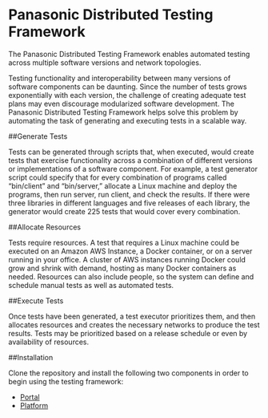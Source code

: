 Panasonic Distributed Testing Framework
=======================================

The Panasonic Distributed Testing Framework enables automated testing across multiple software versions and network topologies.

Testing functionality and interoperability between many versions of software components can be daunting. Since the number of 
tests grows exponentially with each version, the challenge of creating adequate test plans may even discourage modularized 
software development. The Panasonic Distributed Testing Framework helps solve this problem by automating the task of 
generating and executing tests in a scalable way.

##Generate Tests

Tests can be generated through scripts that, when executed, would create tests that exercise functionality across a 
combination of different versions or implementations of a software component. For example, a test generator script 
could specify that for every combination of programs called “bin/client” and “bin/server,” allocate a Linux machine
and deploy the programs, then run server, run client, and check the results. If there were three libraries in different 
languages and five releases of each library, the generator would create 225 tests that would cover every combination.

##Allocate Resources

Tests require resources. A test that requires a Linux machine could be executed on an Amazon AWS Instance, a Docker 
container, or on a server running in your office. A cluster of AWS instances running Docker could grow and shrink 
with demand, hosting as many Docker containers as needed. Resources can also include people, so the system can define 
and schedule manual tests as well as automated tests.

##Execute Tests

Once tests have been generated, a test executor prioritizes them, and then allocates resources and creates the necessary 
networks to produce the test results. Tests may be prioritized based on a release schedule or even by availability of resources.

##Installation

Clone the repository and install the following two components in order to begin using the testing framework:

* [Portal](portal/README.md)
* [Platform](platform/README.md)
